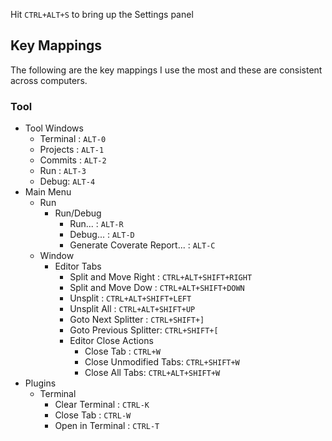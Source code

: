 
Hit `CTRL+ALT+S` to bring up the Settings panel

## Key Mappings

The following are the key mappings I use the most and these are consistent across computers.

### Tool

* Tool Windows
  * Terminal : `ALT-0`
  * Projects : `ALT-1`
  * Commits : `ALT-2`
  * Run : `ALT-3`
  * Debug: `ALT-4`
* Main Menu
  * Run
    * Run/Debug
      * Run... : `ALT-R`
      * Debug... : `ALT-D`
      * Generate Coverate Report... : `ALT-C`
  * Window
    * Editor Tabs
      * Split and Move Right : `CTRL+ALT+SHIFT+RIGHT`
      * Split and Move Dow  : `CTRL+ALT+SHIFT+DOWN`
      * Unsplit : `CTRL+ALT+SHIFT+LEFT`
      * Unsplit All : `CTRL+ALT+SHIFT+UP`
      * Goto Next Splitter : `CTRL+SHIFT+]`
      * Goto Previous Splitter: `CTRL+SHIFT+[`
      * Editor Close Actions
        * Close Tab : `CTRL+W`
        * Close Unmodified Tabs: `CTRL+SHIFT+W`
        * Close All Tabs: `CTRL+ALT+SHIFT+W` 
* Plugins
  * Terminal
    * Clear Terminal : `CTRL-K`
    * Close Tab : `CTRL-W`
    * Open in Terminal : `CTRL-T`
